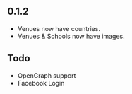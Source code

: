 ## 0.1.2

* Venues now have countries.
* Venues & Schools now have images.


## Todo

* OpenGraph support
* Facebook Login
